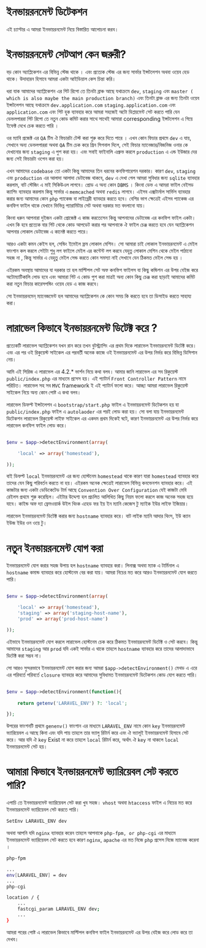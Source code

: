 # ইনভায়রনমেন্ট ডিটেকশন

এই চ্যাপ্টার এ আমরা ইনভায়রনমেন্ট নিয়ে বিস্তারিত আলোচনা করব। 


# ইনভায়রনমেন্ট সেটআপ কেন জরুরী? 
বড় কোন অ্যাপ্লিকেশন এর বিভিন্ন স্টেজ থাকে । এবং প্রত্যেক স্টেজ এর জন্য সার্ভার ইন্সটলেশন অথবা ওয়েব হেড থাকে। উদাহারন হিসাবে আমরা একটা আইডিয়াল কেস চিন্তা করি। 

ধরা যাক আমাদের অ্যাপ্লিকেশন এর গিট রিপো তে তিনটা ব্রাঞ্চ আছে যথাক্রমে ```dev```, ```staging``` এবং ```master ( which is also maybe the main production branch)``` এবং তিনটা ব্রাঞ্চ এর জন্য তিনটা ওয়েব ইন্সটলেশন আছে যথাক্রমে ```dev.application.com``` ```staging.application.com``` এবং ```application.com``` এবং গিট হুক ব্যাবহার করে আমরা সহজেই অটো ডিপ্লয়মেন্ট সেট করতে পারি যেন ডেভলপাররা গিট রিপো তে নতুন কোড কমিট করার সাথে সাথেই আমারা corresponding ইন্সটলেশন এ গিয়ে ইফেক্ট দেখে চেক করতে পারি । 

ওর ম্যাবি প্রজেক্ট এর ```QA``` টিম ঐ ফিচারটা টেস্ট করা শুরু করে দিতে পারে । 
এখন কোন ফিচার প্রথমে ```dev``` এ যায়, সেখানে অন্য ডেভলপাররা অথবা ```QA``` টিম চেক করে গ্রিন সিগনাল দিলে, সেই ফিচার ম্যানেজার/বিজনিজ ওনার কে দেখানোর জন্য  ```staging``` এ পুশ করা হয়। এবং সবাই ফাইনালি এপ্রুভ করলে  ```production``` এ এন্ড ইউজার দের জন্য সেই ফিচারটা ওপেন করা হয়। 

এখন আমাদের ```codebase``` তো একটা কিন্তু আমাদের তিন ধরনের কনফিগারেশন দরকার। কারণ ```dev```, ```staging``` এবং ```production``` এর আলাদা আলাদা ডেটাবেজ থাকবে, ```dev``` এ দেখা গেল আমরা সুবিধার জন্য ```sqlite``` ব্যাবহার করলাম, বাট স্টেজিং এ মাই সিকিউএল লাগবে। প্রোড এ অন্য কোন ```DBMS``` । কিংবা ডেভ এ আমরা ফাইল বেইসড ক্যাশিং ব্যাবহার করলাম কিন্তু সার্ভার এ ```memcached``` অথবা ```redis``` লাগবে। এইসব এক্সটার্নাল সার্ভিস ব্যাবহার করার জন্য আমাদের কোন ```php``` প্যাকেজ বা লাইব্রেরী ব্যাবহার করতে হবে। বেশির ভাগ ক্ষেত্রেই এইসব প্যাকেজ এর কনফিগ ফাইল থাকে যেখানে ভিভিন্ন প্যারামিটার সেট অথবা দরকার মত বদলানো যায়। 

কিংবা ধরুন আপনারা দুইজন একটা প্রোজেক্ট এ কাজ করতেসেন কিন্তু আপনাদের ডেটাবেজ এর কনফিগ ফাইল একটা। এখন কি হবে প্রত্যেক বার গিট থেকে কোড আপডেট করার পর আপনাকে ঐ ফাইল চেঞ্জ করতে হবে যেন অ্যাপ্লিকেশন আপনার লোকাল ডেটাবেজ এ কানেক্ট করতে পারে। 

আরও একটা কমন কেইস হল, সেন্ডিং ইমেইল ফ্রম লোকাল মেশিন। সো আমারা চাই লোকাল ইনভায়রনমেন্ট এ মেইল ফাংশান কল করলে সেইটা শুধু লগ ফাইলে মেইল এর কন্টেন্ট লগ করবে যেহুতু লোকাল মেশিন থেকে মেইল পাঠানো সহজ না , কিন্তু সার্ভার এ যেহুতু মেইল সেন্ড করতে কোন সমস্যা নাই সেখানে যেন ঠিকমত মেইল সেন্ড হয় । 

এইরকম অবস্থায় আমাদের যা দরকার তা হল মাল্টিপল সেট অফ কনফিগ ফাইলস যা কিছু কন্ডিশন এর উপর বেইজ করে অটোম্যাটিকালি লোড হবে এবং আমারা গিট এ কোড পুশ করা মাত্রই অন্য কোন কিছু চেঞ্জ করা ছাড়াই আমাদের কমিট করা নতুন ফিচার কারেসপন্ডিং ওয়েব হেড এ কাজ করবে। 

সো ইনভায়রনমেন্ ম্যানেজমেন্ট হল আমাদের অ্যাপ্লিকেশন কে কোন সময় কি করতে হবে তা ডিসাইড করতে সাহায্য করা। 


# লারাভেল কিভাবে ইনভায়রনমেন্ট ডিটেক্ট করে ? 
প্রত্যেকটি লারাভেল অ্যাপ্লিকেশন যখন রান করে তখন বুটস্ট্র্যাপিং এর প্রথম দিকে লারাভেল ইনভায়রনমেন্ট ডিটেক্ট করে। এবং এর পর ওই রিকুয়েস্ট সাইকেল এর পরবর্তী অনেক কাজে ওই ইনভায়রনমেন্ট এর উপর নির্ভর করে বিভিন্ন ডিসিশান নেয়। 

আমি এই সিরিজ এ লারাভেল এর 4.2.* ভার্শন নিয়ে কথা বলব। আমার জানি লারাভেল এর সব রিকুয়েস্ট ```public/index.php``` এর মাধ্যমে প্রসেস হয়। এই প্যাটার্ন ```Front Controller Pattern``` নামে পরিচিত। লারাভেল সহ সব ```MVC``` framework ই এই প্যাটার্ন ফলো করে। আচ্ছা আমরা লারাভেল রিকুয়েস্ট সাইকেল নিয়ে অন্য কোন পোষ্ট এ কথা বলব। 

লারাভেল ডিফল্ট ইন্সটলেশন এ ```bootstrap/start.php``` ফাইল এ ইনভায়রনমেন্ট ডিটেকশন হয় যা ```public/index.php``` ফাইল এ ```autolaoder``` এর পরই লোড করা হয়। সো বলা যায় ইনভায়রনমেন্ট ডিটেকশন লারাভেল রিকুয়েস্ট লাইফ সাইকেল এর একদম প্রথম দিকেই ঘটে, কারণ ইনভায়রনমেন্ট এর উপর নির্ভর করে লারাভেল কনফিগ ফাইল লোড করে। 

```php

$env = $app->detectEnvironment(array(

	'local' => array('homestead'),

));

```

বাই ডিফল্ট ```local``` ইনভায়রনমেন্ট এর জন্য হোস্টনেম ```homestead``` থাকে কারণ যারা ```homestead``` ব্যাবহার করে তাদের যেন কিছু পরিবর্তন করতে না হয়। এইরকম অনেক ক্ষেত্রেই লারাভেল বিভিন্ন কনভেনশন ব্যাবহার করে। এই কাজটার জন্য একটা ডেডিকেটেড টার্ম আছে ```Convention Over Configuration``` যেই কাজটা মেবি রেইলস প্রথমে শুরু করেছিল। এইটার উদ্দেশ্য হল প্রচলিত আলিখিত কিছু নিয়ম ফলো করলে কাজ অনেক সহজ হয়ে যাবে। কাইন্ড অফ দ্যা ফ্রেমওয়ার্ক উইল থিংক এহেড ফর ইয় ইন ম্যানি কেজেস টু ম্যাইক ইউর লাইফ ইজিয়ার। 

লারাভেল ইনভায়রনমেন্ট ডিটেক্ট করার জন্য ```hostname``` ব্যাবহার করে। বাট লাইক ম্যানি আদার থিংস, ইউ ক্যান ইউজ ইউর ওন ওয়ে টু। 

# নতুন ইনভায়রনমেন্ট যোগ করা 

ইনভায়রনমেন্ট যোগ করার সহজ উপায় হল ```hostname``` ব্যাবহার করা। লিনাক্স অথবা ম্যাক এ টার্মিনাল এ ```hostname``` কমান্ড ব্যাবহার করে হোস্টনেম বের করা যায়। আমরা নিচের মত করে আরও ইনভায়রনমেন্ট যোগ করতে পারি। 

```php

$env = $app->detectEnvironment(array(

	'local' => array('homestead'),
	'staging' => array('staging-host-name'),
	'prod' => array('prod-host-name')

));

```

এইভাবে ইনভায়রনমেন্ট যোগ করলে লারাভেল হোস্টনেম চেক করে ঠিকমত ইনভায়রনমেন্ট ডিটেক্ট ও সেট করবে। কিন্তু আমাদের ```staging``` আর ```prod``` যদি একই সার্ভার এ থাকে তাহলে ```hostname``` ব্যাবহার করে তাদের আলাদাভাবে ডিটেক্ট করা সম্ভব না। 

সো আরও সুন্দরভাবে ইনভায়রনমেন্ট যোগ করার জন্য আমরা ```$app->detectEnvironment()``` মেথড এ এরে এর পরিবর্তে পরিবর্তে ```closure``` ব্যাবহার করে আমাদের সুবিধামত ইনভায়রনমেন্ট ডিটেকশন কোড যোগ করতে পারি। 

```php

$env = $app->detectEnvironment(function(){
	
	return getenv('LARAVEL_ENV') ?: 'local';

});

```

উপরের ফাংশনটি প্রথমে ```genenv()``` ফাংশান এর মাধ্যমে  ```LARAVEL_ENV``` নামে কোন ```key``` ইনভায়রনমেন্ট ভ্যারিয়েবল এ আছে কিনা এবং যদি পায় তাহলে তার ভ্যালু রিটার্ন করে এবং ঐ ভ্যালূই ইনভায়রনমেন্ট হিসাবে সেট করে। আর যদি ঐ ```key``` Exist না করে তাহলে ```local``` রিটার্ন করে, অর্থাৎ ঐ ```key``` না থাকলে ```local``` ইনভায়রনমেন্ট সেট হয়। 


# আমারা কিভাবে ইনভায়রনমেন্ট ভ্যারিয়েবল সেট করতে পারি? 

এপাচি তে ইনভায়রনমেন্ট ভ্যারিয়েবল সেট করা খুব সহজ। ```vhost``` অথবা ```htaccess``` ফাইল এ নিচের মত করে ইনভায়রনমেন্ট ভ্যারিয়েবল সেট করতে পারি। 

```bash
SetEnv LARAVEL_ENV dev
```

অথবা আপনি যদি ```nginx``` ব্যাবহার করেন তাহলে আপনাকে ```php-fpm, or php-cgi``` এর মাধ্যমে ইনভায়রনমেন্ট ভ্যারিয়েবল সেট করতে হবে কারণ ```nginx```, ```apache``` এর মত নিজে ```php``` প্রসেস নিজে ম্যানেজ করেনা । 


```bash
php-fpm

...
env[LARAVEL_ENV] = dev
...
php-cgi

location / {
    ...
    fastcgi_param LARAVEL_ENV dev; 
    ...
}
```

আমরা পরের পোষ্ট এ লারাভেল কিভাবে মাল্টিপল কনফিগ ফাইল ইনভায়রনমেন্ট এর উপর বেইজ করে লোড করে তা দেখব। 

